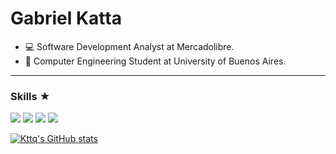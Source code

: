 <h1 align="left"><b>Gabriel Katta</b></h1>

- 💻  Software Development Analyst at Mercadolibre.
- 📓  Computer Engineering Student at University of Buenos Aires.
-------

### Skills ★
<div>
<img src = "https://img.shields.io/badge/Python-3776AB?style=for-the-badge&logo=python&logoColor=white"/>
<img src = "https://img.shields.io/badge/C-00599C?style=for-the-badge&logo=c&logoColor=white" />
<img src = "https://img.shields.io/badge/Java-ED8B00?style=for-the-badge&logo=java&logoColor=white"/>
<img src = "https://img.shields.io/badge/Spring-6DB33F?style=for-the-badge&logo=spring&logoColor=white" />
</div>

[![Kttq's GitHub
stats](https://github-readme-stats.vercel.app/api?username=Kttq&theme=vue-dark&show_icons=true&include_all_commits=true&count_private=true&line_height=40&disable_animations=true)](https://github.com/anuraghazra/github-readme-stats)




